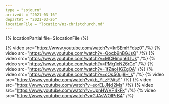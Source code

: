 ```yaml
---
type = "sojourn"
arriveAt = "2021-03-16"
departAt = "2021-03-26"
locationFile = "location/nz-christchurch.md"
---
```


{% locationPartial file=$locationFile /%}

{% video src="https://www.youtube.com/watch?v=krSEmHFdsz0" /%}
{% video src="https://www.youtube.com/watch?v=Qocb9nBGJsQ" /%}
{% video src="https://www.youtube.com/watch?v=MCHmqn6LIUk" /%}
{% video src="https://www.youtube.com/watch?v=PMg1xN26rGc" /%}
{% video src="https://www.youtube.com/watch?v=1fZaoHGZgOA" /%}
{% video src="https://www.youtube.com/watch?v=cOs50uj8H_s" /%}
{% video src="https://www.youtube.com/watch?v=kb_YLzF7AsY" /%}
{% video src="https://www.youtube.com/watch?v=eorELJNd2Ms" /%}
{% video src="https://www.youtube.com/watch?v=UpnHWVF4kFk" /%}
{% video src="https://www.youtube.com/watch?v=GJAsWOlPrB4" /%}
